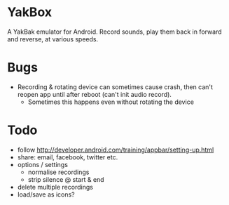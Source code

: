 YakBox
======

A YakBak emulator for Android. Record sounds, play them back in forward
and reverse, at various speeds.

# Bugs
- Recording & rotating device can sometimes cause crash, then can't
  reopen app until after reboot (can't init audio record).
    + Sometimes this happens even without rotating the device

# Todo
- follow http://developer.android.com/training/appbar/setting-up.html
- share: email, facebook, twitter etc.
- options / settings
    + normalise recordings
    + strip silence @ start & end
- delete multiple recordings
- load/save as icons?

